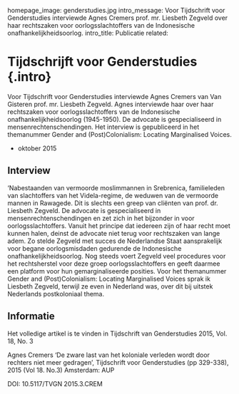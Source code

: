 homepage_image: genderstudies.jpg
intro_message: Voor Tijdschrift voor Genderstudies interviewde Agnes Cremers prof. mr. Liesbeth Zegveld over haar rechtszaken voor oorlogsslachtoffers van de Indonesische onafhankelijkheidsoorlog. 
intro_title: Publicatie
related: 

# Tijdschrijft voor Genderstudies {.intro}

Voor Tijdschrift voor Genderstudies interviewde Agnes Cremers van Van Gisteren prof. mr. Liesbeth Zegveld. Agnes interviewde haar over haar rechtszaken voor oorlogsslachtoffers van de Indonesische onafhankelijkheidsoorlog (1945-1950). De advocate is gespecialiseerd in mensenrechtenschendingen. Het interview is gepubliceerd in het themanummer Gender and (Post)Colonialism: Locating Marginalised Voices.

- oktober 2015

## Interview
‘Nabestaanden van vermoorde moslimmannen in Srebrenica, familieleden van slachtoffers van het Videla-regime, de weduwen van de vermoorde mannen in Rawagede. Dit is slechts een greep van cliënten van prof. dr. Liesbeth Zegveld. De advocate is gespecialiseerd in mensenrechtenschendingen en zet zich in het bijzonder in voor oorlogsslachtoffers. Vanuit het principe dat iedereen zijn of haar recht moet kunnen halen, deinst de advocate niet terug voor rechtszaken van lange adem. Zo stelde Zegveld met succes de Nederlandse Staat aansprakelijk voor begane oorlogsmisdaden gedurende de Indonesische onafhankelijkheidsoorlog. Nog steeds voert Zegveld veel procedures voor het rechtsherstel voor deze groep oorlogsslachtoffers en geeft daarmee een platform voor hun gemarginaliseerde posities. Voor het themanummer Gender and (Post)Colonialism: Locating Marginalised Voices sprak ik Liesbeth Zegveld, terwijl ze even in Nederland was, over dit bij uitstek Nederlands postkoloniaal thema.

## Informatie
Het volledige artikel is te vinden in Tijdschrift van Genderstudies 2015, Vol. 18, No. 3

Agnes Cremers ‘De zware last van het koloniale verleden wordt door rechters niet meer gedragen’, Tijdschrift voor Genderstudies (pp 329-338), 2015 (Vol 18. No.3) Amsterdam: AUP

DOI: 10.5117/TVGN 2015.3.CREM

